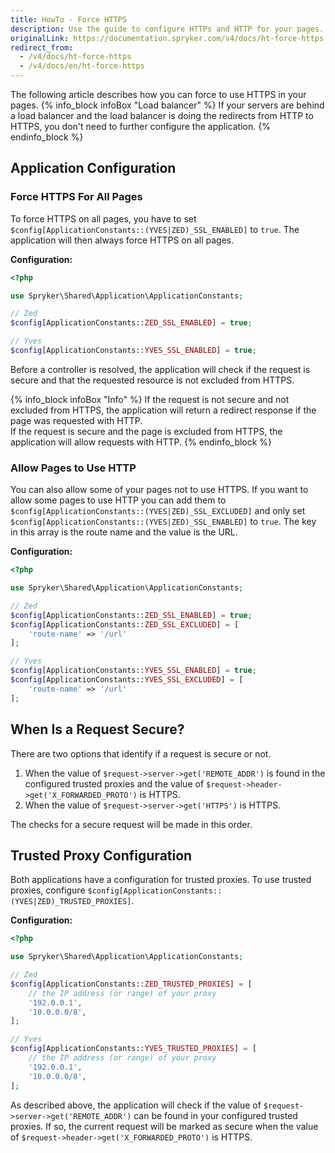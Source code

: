 ```yaml
---
title: HowTo - Force HTTPS
description: Use the guide to configure HTTPs and HTTP for your pages.
originalLink: https://documentation.spryker.com/v4/docs/ht-force-https
redirect_from:
  - /v4/docs/ht-force-https
  - /v4/docs/en/ht-force-https
---
```


The following article describes how you can force to use HTTPS in your pages.
{% info_block infoBox "Load balancer" %}
If your servers are behind a load balancer and the load balancer is doing the redirects from HTTP to HTTPS, you don't need to further configure the application.
{% endinfo_block %}

## Application Configuration
### Force HTTPS For All Pages
To force HTTPS on all pages, you have to set `$config[ApplicationConstants::(YVES|ZED)_SSL_ENABLED]` to `true`. The application will then always force HTTPS on all pages.

**Configuration:**
    
```php
<?php

use Spryker\Shared\Application\ApplicationConstants;

// Zed
$config[ApplicationConstants::ZED_SSL_ENABLED] = true;

// Yves
$config[ApplicationConstants::YVES_SSL_ENABLED] = true;
```

Before a controller is resolved, the application will check if the request is secure and that the requested resource is not excluded from HTTPS.

{% info_block infoBox "Info" %}
If the request is not secure and not excluded from HTTPS, the application will return a redirect response if the page was requested with HTTP.</br>If the request is secure and the page is excluded from HTTPS, the application will allow requests with HTTP.
{% endinfo_block %}

### Allow Pages to Use HTTP
You can also allow some of your pages not to use HTTPS. If you want to allow some pages to use HTTP you can add them to `$config[ApplicationConstants::(YVES|ZED)_SSL_EXCLUDED]` and only set `$config[ApplicationConstants::(YVES|ZED)_SSL_ENABLED]` to `true`. The
 key in this array is the route name and the value is the URL.

**Configuration:**

```php
<?php

use Spryker\Shared\Application\ApplicationConstants;

// Zed
$config[ApplicationConstants::ZED_SSL_ENABLED] = true;
$config[ApplicationConstants::ZED_SSL_EXCLUDED] = [
    'route-name' => '/url'
];

// Yves
$config[ApplicationConstants::YVES_SSL_ENABLED] = true;
$config[ApplicationConstants::YVES_SSL_EXCLUDED] = [
    'route-name' => '/url'
];
```

## When Is a Request Secure?
There are two options that identify if a request is secure or not.

1. When the value of `$request->server->get('REMOTE_ADDR')` is found in the configured trusted proxies and the value of `$request->header->get('X_FORWARDED_PROTO')` is HTTPS.
2. When the value of `$request->server->get('HTTPS')` is HTTPS.

The checks for a secure request will be made in this order.

## Trusted Proxy Configuration
Both applications have a configuration for trusted proxies. To use trusted proxies, configure `$config[ApplicationConstants::(YVES|ZED)_TRUSTED_PROXIES]`.

**Configuration:**

```php
<?php

use Spryker\Shared\Application\ApplicationConstants;

// Zed
$config[ApplicationConstants::ZED_TRUSTED_PROXIES] = [
    // the IP address (or range) of your proxy
    '192.0.0.1',
    '10.0.0.0/8',
];

// Yves
$config[ApplicationConstants::YVES_TRUSTED_PROXIES] = [
    // the IP address (or range) of your proxy
    '192.0.0.1',
    '10.0.0.0/8',
];
```

As described above, the application will check if the value of `$request->server->get('REMOTE_ADDR')` can be found in your configured trusted proxies. If so, the current request will be marked as secure when the value of `$request->header->get('X_FORWARDED_PROTO')` is HTTPS.
